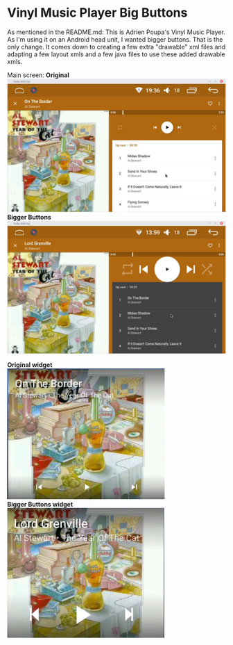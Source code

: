 # Vinyl Music Player Big Buttons

As mentioned in the README.md: This is Adrien Poupa's Vinyl Music Player. As I'm using it on an Android head unit, I wanted bigger buttons.
That is the only change. It comes down to creating a few extra "drawable" xml files and adapting a few layout xmls and a few java files to use these added drawable xmls.


Main screen:
**Original**
![Original main screen](org_main_screen.jpg)
**Bigger Buttons**
![Bigger Buttons main screen](new_main_screen.jpg)


**Original widget**<br>
![original widget](org_widget.jpg)<br>
**Bigger Buttons widget**<br>
![original widget](new_widget.jpg)

